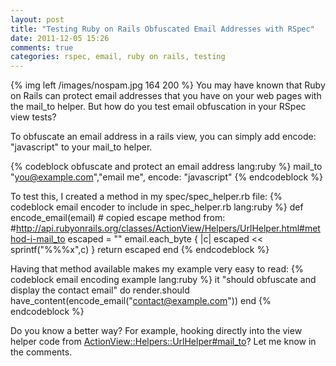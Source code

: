 ```yaml
---
layout: post
title: "Testing Ruby on Rails Obfuscated Email Addresses with RSpec"
date: 2011-12-05 15:26
comments: true
categories: rspec, email, ruby on rails, testing
---
```


{% img left /images/nospam.jpg 164 200 %} You may have known that Ruby on Rails can protect email addresses that you have on your web pages with the mail_to helper. But how do you test email obfuscation in your RSpec view tests?

To obfuscate an email address in a rails view, you can simply add encode: "javascript" to your mail_to helper.

{% codeblock obfuscate and protect an email address lang:ruby %}
mail_to "you@example.com","email me", encode: "javascript"
{% endcodeblock %}

To test this, I created a method in my spec/spec_helper.rb file:
{% codeblock email encoder to include in spec_helper.rb lang:ruby %}
  def encode_email(email)
      # copied escape method from:
      #http://api.rubyonrails.org/classes/ActionView/Helpers/UrlHelper.html#method-i-mail_to
    escaped = ""
    email.each_byte { |c| escaped << sprintf("%%%x",c) }
    return escaped
  end
{% endcodeblock %}

Having that method available makes my example very easy to read:
{% codeblock email encoding example lang:ruby %}
it "should obfuscate and display the contact email" do
  render.should have_content(encode_email("contact@example.com"))
end
{% endcodeblock %}

Do you know a better way? For example, hooking directly into the view helper code from [ActionView::Helpers::UrlHelper#mail_to](http://api.rubyonrails.org/classes/ActionView/Helpers/UrlHelper.html#method-i-mail_to)? Let me know in the comments.
